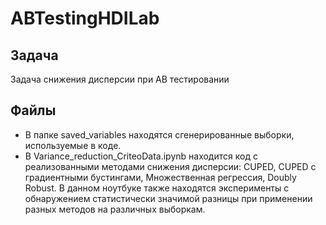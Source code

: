 # ABTestingHDILab

 ## Задача
 Задача снижения дисперсии при АВ тестировании

 ## Файлы
 - В папке saved_variables находятся сгенерированные выборки, используемые в коде.
 - В Variance_reduction_CriteoData.ipynb находится код с реализованными методами снижения дисперсии: CUPED, CUPED с градиентными бустингами, Множественная регрессия, Doubly Robust. В данном ноутбуке также находятся эксперименты с обнаружением статистически значимой разницы при применении разных методов на различных выборкам. 
